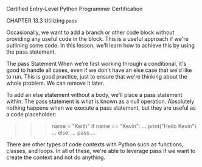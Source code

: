
Certified Entry-Level Python Programmer Certification


CHAPTER 13.3
Utilizing `pass`

Occasionally, we want to add a branch or other code block without providing any useful code in the block. This is a useful approach if we're outlining some code. In this lesson, we'll learn how to achieve this by using the pass statement.

The pass Statement
When we're first working through a conditional, it's good to handle all cases, even if we don't have an else case that we'd like to run. This is good practice, just to ensure that we're thinking about the whole problem. We can remove it later.

To add an else statement without a body, we'll place a pass statement within. The pass statement is what is known as a null operation. Absolutely nothing happens when we execute a pass statement, but they are useful as a code placeholder:

>>> name = "Keith"
>>> if name == "Kevin":
...     print("Hello Kevin")
... else:
...     pass
...
>>>

There are other types of code contexts with Python such as functions, classes, and loops. In all of these, we're able to leverage pass if we want to create the context and not do anything.
